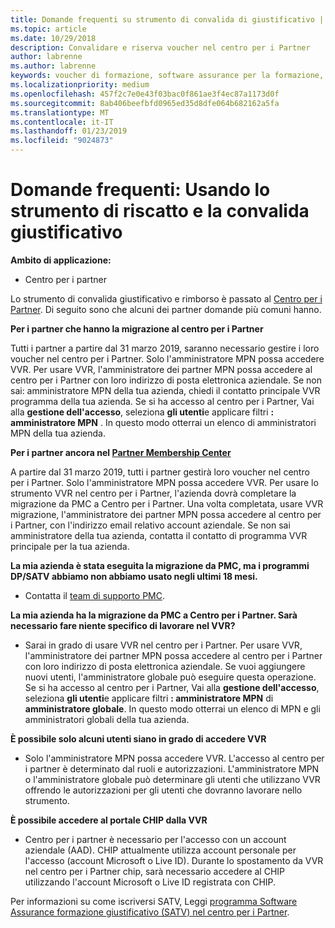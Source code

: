 ```yaml
---
title: Domande frequenti su strumento di convalida di giustificativo | Centro per i partner
ms.topic: article
ms.date: 10/29/2018
description: Convalidare e riserva voucher nel centro per i Partner
author: labrenne
ms.author: labrenne
keywords: voucher di formazione, software assurance per la formazione, convalidare voucher, riserva giustificativo
ms.localizationpriority: medium
ms.openlocfilehash: 457f2c7e0e43f03bac0f861ae3f4ec87a1173d0f
ms.sourcegitcommit: 8ab406beefbfd0965ed35d8dfe064b682162a5fa
ms.translationtype: MT
ms.contentlocale: it-IT
ms.lasthandoff: 01/23/2019
ms.locfileid: "9024873"
---
```

# <a name="faq-using-the-voucher-validation-and-redemption-tool"></a>Domande frequenti: Usando lo strumento di riscatto e la convalida giustificativo 

**Ambito di applicazione:**

- Centro per i partner

Lo strumento di convalida giustificativo e rimborso è passato al [Centro per i Partner](https://partner.microsoft.com/en-us/pcv/dashboard/overview). Di seguito sono che alcuni dei partner domande più comuni hanno. 

**Per i partner che hanno la migrazione al centro per i Partner**

 Tutti i partner a partire dal 31 marzo 2019, saranno necessario gestire i loro voucher nel centro per i Partner. Solo l'amministratore MPN possa accedere VVR. Per usare VVR, l'amministratore dei partner MPN possa accedere al centro per i Partner con loro indirizzo di posta elettronica aziendale. Se non sai: amministratore MPN della tua azienda, chiedi il contatto principale VVR programma della tua azienda.  Se si ha accesso al centro per i Partner, Vai alla **gestione dell'accesso**, seleziona **gli utenti**e applicare filtri **: amministratore MPN** . In questo modo otterrai un elenco di amministratori MPN della tua azienda.  

**Per i partner ancora nel [Partner Membership Center](https://partner.microsoft.com/)**

A partire dal 31 marzo 2019, tutti i partner gestirà loro voucher nel centro per i Partner. Solo l'amministratore MPN possa accedere VVR. Per usare lo strumento VVR nel centro per i Partner, l'azienda dovrà completare la migrazione da PMC a Centro per i Partner. Una volta completata, usare VVR migrazione, l'amministratore dei partner MPN possa accedere al centro per i Partner, con l'indirizzo email relativo account aziendale. Se non sai amministratore della tua azienda, contatta il contatto di programma VVR principale per la tua azienda.  


**La mia azienda è stata eseguita la migrazione da PMC, ma i programmi DP/SATV abbiamo non abbiamo usato negli ultimi 18 mesi.**

- Contatta il [team di supporto PMC](mailto:proghelp@microsoft.com). 


**La mia azienda ha la migrazione da PMC a Centro per i Partner. Sarà necessario fare niente specifico di lavorare nel VVR?** 

- Sarai in grado di usare VVR nel centro per i Partner.  Per usare VVR, l'amministratore dei partner MPN possa accedere al centro per i Partner con loro indirizzo di posta elettronica aziendale. Se vuoi aggiungere nuovi utenti, l'amministratore globale può eseguire questa operazione. Se si ha accesso al centro per i Partner, Vai alla **gestione dell'accesso**, seleziona **gli utenti**e applicare filtri **: amministratore MPN** di **amministratore globale**. In questo modo otterrai un elenco di MPN e gli amministratori globali della tua azienda.  

**È possibile solo alcuni utenti siano in grado di accedere VVR**

- Solo l'amministratore MPN possa accedere VVR. L'accesso al centro per i partner è determinato dal ruoli e autorizzazioni. L'amministratore MPN o l'amministratore globale può determinare gli utenti che utilizzano VVR offrendo le autorizzazioni per gli utenti che dovranno lavorare nello strumento.

**È possibile accedere al portale CHIP dalla VVR**

- Centro per i partner è necessario per l'accesso con un account aziendale (AAD).  CHIP attualmente utilizza account personale per l'accesso (account Microsoft o Live ID).  Durante lo spostamento da VVR nel centro per i Partner chip, sarà necessario accedere al CHIP utilizzando l'account Microsoft o Live ID registrata con CHIP.

Per informazioni su come iscriversi SATV, Leggi [programma Software Assurance formazione giustificativo (SATV) nel centro per i Partner](software-assurance-satv.md).
 <!--
For information on how to enroll in Software Assurance DPS programs, read [Software Assurance programs in Partner Center](software-assurance-dps.md).-->